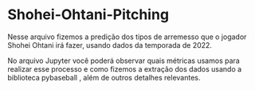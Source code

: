 # Shohei-Ohtani-Pitching

Nesse arquivo fizemos a predição dos tipos de arremesso que o jogador Shohei Ohtani irá fazer, usando dados da temporada de 2022.

No arquivo Jupyter você poderá observar quais métricas usamos para realizar esse processo e como fizemos a extração dos dados usando a biblioteca pybaseball , além de outros detalhes relevantes.


